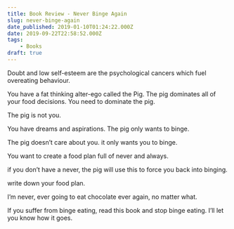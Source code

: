 ```yaml
---
title: Book Review - Never Binge Again
slug: never-binge-again
date_published: 2019-01-10T01:24:22.000Z
date: 2019-09-22T22:58:52.000Z
tags: 
    - Books
draft: true
---
```


Doubt and low self-esteem are the psychological cancers which fuel overeating behaviour.

You have a fat thinking alter-ego called the Pig. The pig dominates all of your food decisions. You need to dominate the pig.

The pig is not you.

You have dreams and aspirations. The pig only wants to binge.

The pig doesn’t care about you. it only wants you to binge.

You want to create a food plan full of never and always.

if you don’t have a never, the pig will use this to force you back into binging.

write down your food plan.

I’m never, ever going to eat chocolate ever again, no matter what.

If you suffer from binge eating, read this book and stop binge eating. I’ll let you know how it goes.

